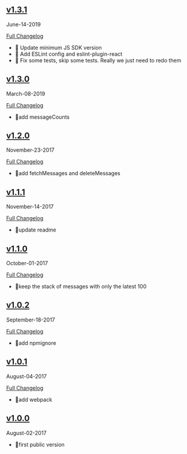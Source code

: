 ## [v1.3.1](https://github.com/pubnub/pubnub-react/tree/v1.3.1)
  June-14-2019


  [Full Changelog](https://github.com/pubnub/pubnub-react/compare/v1.2.0...v1.3.1)

- 🌟 Update minimum JS SDK version
- 🌟 Add ESLint config and eslint-plugin-react
- 🌟 Fix some tests, skip some tests. Really we just need to redo them



## [v1.3.0](https://github.com/pubnub/pubnub-react/tree/v1.3.0)
  March-08-2019


  [Full Changelog](https://github.com/pubnub/pubnub-react/compare/v1.2.0...v1.3.0)

- 🌟add messageCounts



## [v1.2.0](https://github.com/pubnub/pubnub-react/tree/v1.2.0)
  November-23-2017


  [Full Changelog](https://github.com/pubnub/pubnub-react/compare/v1.1.1...v1.2.0)

- 🌟add fetchMessages and deleteMessages



## [v1.1.1](https://github.com/pubnub/pubnub-react/tree/v1.1.1)
  November-14-2017


  [Full Changelog](https://github.com/pubnub/pubnub-react/compare/v1.1.0...v1.1.1)

- 🌟update readme




## [v1.1.0](https://github.com/pubnub/pubnub-react/tree/v1.1.0)
  October-01-2017


  [Full Changelog](https://github.com/pubnub/pubnub-react/compare/v1.0.2...v1.1.0)

- 🌟keep the stack of messages with only the latest 100




## [v1.0.2](https://github.com/pubnub/pubnub-react/tree/v1.0.2)
  September-18-2017


  [Full Changelog](https://github.com/pubnub/pubnub-react/compare/v1.0.1...v1.0.2)

- 🌟add npmignore




## [v1.0.1](https://github.com/pubnub/pubnub-react/tree/v1.0.1)
  August-04-2017


  [Full Changelog](https://github.com/pubnub/pubnub-react/compare/v1.0.0...v1.0.1)

- 🌟add webpack




## [v1.0.0](https://github.com/pubnub/pubnub-react/tree/v1.0.0)
  August-02-2017



- 🌟first public version




